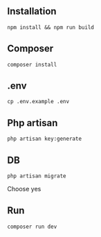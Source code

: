 ## Installation 

    npm install && npm run build

## Composer

    composer install

## .env 

    cp .env.example .env

## Php artisan

    php artisan key:generate

## DB

    php artisan migrate

Choose yes

## Run

    composer run dev